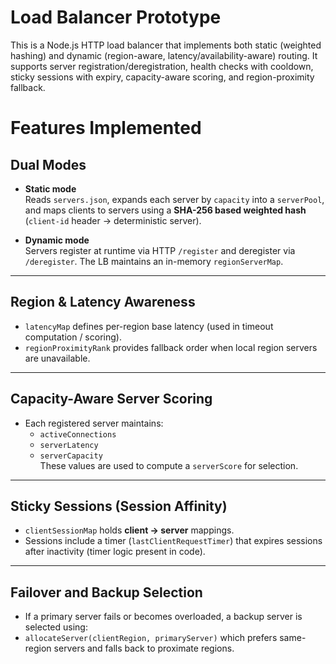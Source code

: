 # Load Balancer Prototype

This is a Node.js HTTP load balancer that implements both static (weighted hashing) and dynamic (region-aware, latency/availability-aware) routing. It supports server registration/deregistration, health checks with cooldown, sticky sessions with expiry, capacity-aware scoring, and region-proximity fallback.


# Features Implemented

## Dual Modes

- **Static mode**  
  Reads `servers.json`, expands each server by `capacity` into a `serverPool`, and maps clients to servers using a **SHA-256 based weighted hash** (`client-id` header → deterministic server).

- **Dynamic mode**  
  Servers register at runtime via HTTP `/register` and deregister via `/deregister`. The LB maintains an in-memory `regionServerMap`.

---

## Region & Latency Awareness

- `latencyMap` defines per-region base latency (used in timeout computation / scoring).
- `regionProximityRank` provides fallback order when local region servers are unavailable.

---

## Capacity-Aware Server Scoring

- Each registered server maintains:
  - `activeConnections`
  - `serverLatency`
  - `serverCapacity`  
  These values are used to compute a `serverScore` for selection.

---

## Sticky Sessions (Session Affinity)

- `clientSessionMap` holds **client → server** mappings.
- Sessions include a timer (`lastClientRequestTimer`) that expires sessions after inactivity (timer logic present in code).

---

## Failover and Backup Selection

- If a primary server fails or becomes overloaded, a backup server is selected using:
- `allocateServer(clientRegion, primaryServer)` which prefers same-region servers and falls back to proximate regions.

